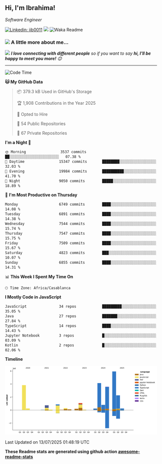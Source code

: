 <h2>Hi, I'm Ibrahima! </h2>
<p><em>Software Engineer 
</em></p>


[![Linkedin: iib0011](https://img.shields.io/badge/-iib0011-blue?style=flat-square&logo=Linkedin&logoColor=white&link=https://www.linkedin.com/in/iib0011/)](https://www.linkedin.com/in/iib0011/)
![](https://visitor-badge.glitch.me/badge?page_id=iib0011)
![Waka Readme](https://github.com/iib0011/iib0011/workflows/Waka%20Readme/badge.svg)


### <img src="https://media.giphy.com/media/VgCDAzcKvsR6OM0uWg/giphy.gif" width="50"> A little more about me...  


<img src="https://media.giphy.com/media/LnQjpWaON8nhr21vNW/giphy.gif" width="60"> <em><b>I love connecting with different people</b> so if you want to say <b>hi, I'll be happy to meet you more!</b> 😊</em>

---
<!--START_SECTION:waka-->
![Code Time](http://img.shields.io/badge/Code%20Time-5%2C084%20hrs%207%20mins-blue)

**🐱 My GitHub Data** 

> 📦 379.3 kB Used in GitHub's Storage 
 > 
> 🏆 1,908 Contributions in the Year 2025
 > 
> 💼 Opted to Hire
 > 
> 📜 54 Public Repositories 
 > 
> 🔑 67 Private Repositories 
 > 
**I'm a Night 🦉** 

```text
🌞 Morning                3537 commits        ██░░░░░░░░░░░░░░░░░░░░░░░   07.38 % 
🌆 Daytime                15347 commits       ████████░░░░░░░░░░░░░░░░░   32.03 % 
🌃 Evening                19984 commits       ██████████░░░░░░░░░░░░░░░   41.70 % 
🌙 Night                  9050 commits        █████░░░░░░░░░░░░░░░░░░░░   18.89 % 
```
📅 **I'm Most Productive on Thursday** 

```text
Monday                   6749 commits        ████░░░░░░░░░░░░░░░░░░░░░   14.08 % 
Tuesday                  6891 commits        ████░░░░░░░░░░░░░░░░░░░░░   14.38 % 
Wednesday                7544 commits        ████░░░░░░░░░░░░░░░░░░░░░   15.74 % 
Thursday                 7547 commits        ████░░░░░░░░░░░░░░░░░░░░░   15.75 % 
Friday                   7509 commits        ████░░░░░░░░░░░░░░░░░░░░░   15.67 % 
Saturday                 4823 commits        ███░░░░░░░░░░░░░░░░░░░░░░   10.07 % 
Sunday                   6855 commits        ████░░░░░░░░░░░░░░░░░░░░░   14.31 % 
```


📊 **This Week I Spent My Time On** 

```text
🕑︎ Time Zone: Africa/Casablanca
```

**I Mostly Code in JavaScript** 

```text
JavaScript               34 repos            █████████░░░░░░░░░░░░░░░░   35.05 % 
Java                     27 repos            ███████░░░░░░░░░░░░░░░░░░   27.84 % 
TypeScript               14 repos            ████░░░░░░░░░░░░░░░░░░░░░   14.43 % 
Jupyter Notebook         3 repos             █░░░░░░░░░░░░░░░░░░░░░░░░   03.09 % 
Kotlin                   2 repos             █░░░░░░░░░░░░░░░░░░░░░░░░   02.06 % 
```



**Timeline**

![Lines of Code chart](https://raw.githubusercontent.com/iib0011/iib0011/master/assets/bar_graph.png)


 Last Updated on 13/07/2025 01:48:19 UTC
<!--END_SECTION:waka-->

**These Readme stats are generated using github action [awesome-readme-stats](https://github.com/iib0011/waka-readme-stats)**
